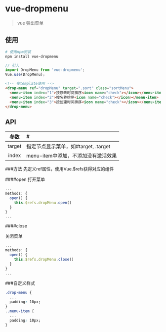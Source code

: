 # vue-dropmenu

> vue 弹出菜单

## 使用

```bash
# 使用npm安装
npm install vue-dropmenu
```

```javascript
// 引入 
import DropMenu from 'vue-dropmenu';
Vue.use(DropMenu);
```

```html
<!-- 在template使用 -->
<drop-menu ref="dropMenu" target=".sort" class="sortMenu">
  <menu-item index="1">按修改时间排序<icon name="check"></icon></menu-item>
  <menu-item index="2">按名称排序<icon name="check"></icon></menu-item>
  <menu-item index="3">按创建时间排序<icon name="check"></icon></menu-item>
</drop-menu>
```

## API

参数 |  #  
:---:|:---
target | 指定节点显示菜单，如#target, .target
index | menu-item中添加，不添加没有激活效果

###方法
先定义ref属性，使用Vue.$refs获得对应的组件

####open
打开菜单

```javascript
...
methods: {
  open() {
    this.$refs.dropMenu.open()
  }
}
...
```

####close

关闭菜单

```javascript
...
methods: {
  open() {
    this.$refs.dropMenu.close()
  }
}
...
```

###自定义样式
```css
.drop-menu {
  ...
  padding: 10px;
}
..menu-item {
  ...
  padding: 10px;
}
```

